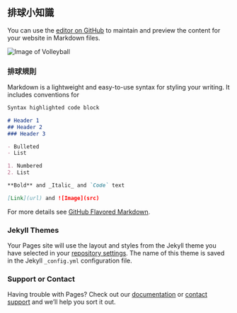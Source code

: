 ## 排球小知識

You can use the [editor on GitHub](https://github.com/HenryChen430/shuanche.git.io/edit/master/index.md) to maintain and preview the content for your website in Markdown files.

![Image of Volleyball](https://www.conti.com.tw/UploadFile/GoodPic/144315154322971_big.jpg)


### 排球規則

Markdown is a lightweight and easy-to-use syntax for styling your writing. It includes conventions for

```markdown
Syntax highlighted code block

# Header 1
## Header 2
### Header 3

- Bulleted
- List

1. Numbered
2. List

**Bold** and _Italic_ and `Code` text

[Link](url) and ![Image](src)
```

For more details see [GitHub Flavored Markdown](https://guides.github.com/features/mastering-markdown/).

### Jekyll Themes

Your Pages site will use the layout and styles from the Jekyll theme you have selected in your [repository settings](https://github.com/HenryChen430/shuanche.git.io/settings). The name of this theme is saved in the Jekyll `_config.yml` configuration file.

### Support or Contact

Having trouble with Pages? Check out our [documentation](https://help.github.com/categories/github-pages-basics/) or [contact support](https://github.com/contact) and we’ll help you sort it out.
